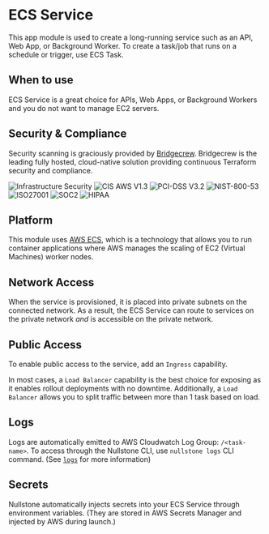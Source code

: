 # ECS Service

This app module is used to create a long-running service such as an API, Web App, or Background Worker.
To create a task/job that runs on a schedule or trigger, use ECS Task.

## When to use

ECS Service is a great choice for APIs, Web Apps, or Background Workers and you do not want to manage EC2 servers.

## Security & Compliance

Security scanning is graciously provided by [Bridgecrew](https://bridgecrew.io/).
Bridgecrew is the leading fully hosted, cloud-native solution providing continuous Terraform security and compliance.

![Infrastructure Security](https://www.bridgecrew.cloud/badges/github/nullstone-modules/aws-ecs-service/general)
![CIS AWS V1.3](https://www.bridgecrew.cloud/badges/github/nullstone-modules/aws-ecs-service/cis_aws_13)
![PCI-DSS V3.2](https://www.bridgecrew.cloud/badges/github/nullstone-modules/aws-ecs-service/pci)
![NIST-800-53](https://www.bridgecrew.cloud/badges/github/nullstone-modules/aws-ecs-service/nist)
![ISO27001](https://www.bridgecrew.cloud/badges/github/nullstone-modules/aws-ecs-service/iso)
![SOC2](https://www.bridgecrew.cloud/badges/github/nullstone-modules/aws-ecs-service/soc2)
![HIPAA](https://www.bridgecrew.cloud/badges/github/nullstone-modules/aws-ecs-service/hipaa)

## Platform

This module uses [AWS ECS](https://docs.aws.amazon.com/AmazonECS/latest/developerguide/Welcome.html), which is a technology that allows you to run container applications where AWS manages the scaling of EC2 (Virtual Machines) worker nodes.

## Network Access

When the service is provisioned, it is placed into private subnets on the connected network.
As a result, the ECS Service can route to services on the private network *and* is accessible on the private network.

## Public Access

To enable public access to the service, add an `Ingress` capability.

In most cases, a `Load Balancer` capability is the best choice for exposing as it enables rollout deployments with no downtime.
Additionally, a `Load Balancer` allows you to split traffic between more than 1 task based on load.

## Logs

Logs are automatically emitted to AWS Cloudwatch Log Group: `/<task-name>`.
To access through the Nullstone CLI, use `nullstone logs` CLI command. (See [`logs`](https://docs.nullstone.io/getting-started/cli/docs.html#logs) for more information)

## Secrets

Nullstone automatically injects secrets into your ECS Service through environment variables.
(They are stored in AWS Secrets Manager and injected by AWS during launch.)

